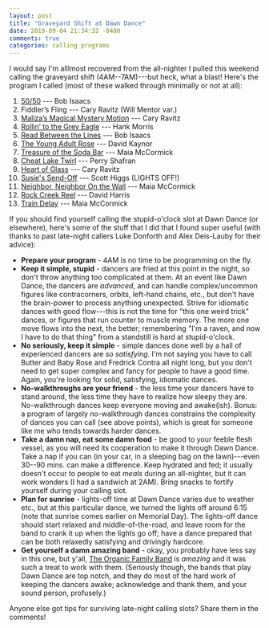 ```yaml
---
layout: post
title: "Graveyard Shift at Dawn Dance"
date: 2019-09-04 21:34:32 -0400
comments: true
categories: calling programs
---
```

I would say I'm alllmost recovered from the all-nighter I pulled this weekend calling the graveyard shift (4AM--7AM)---but heck, what a blast! Here's the program I called (most of these walked through minimally or not at all):

<!--more-->

1. [50/50](http://dancevideos.childgrove.org/contra/contra-modern/545-50-50-by-bob-isaacs-becket) --- Bob Isaacs
2. Fiddler’s Fling --- Cary Ravitz (Will Mentor var.)
3. [Maliza’s Magical Mystery Motion](https://www.dance.ravitz.us/#mmm) --- Cary Ravitz
4. [Rollin’ to the Grey Eagle](http://dancevideos.childgrove.org/contra/contra-modern/236-rollin-to-the-grey-eagle) --- Hank Morris
5. [Read Between the Lines](https://www.youtube.com/watch?v=sP3_4HZEUWY) --- Bob Isaacs
6. [The Young Adult Rose](http://lists.sharedweight.net/pipermail/callers-sharedweight.net/2016-March/001399.html) --- David Kaynor
7. [Treasure of the Soda Bar](https://contra.maiamccormick.com/dances.html#treasureofthesodabar) --- Maia McCormick
8. [Cheat Lake Twirl](http://dancevideos.childgrove.org/contra/contra-modern/516-cheat-lake-twirl-by-perry-shafran-duple-improper) --- Perry Shafran
9. [Heart of Glass](https://www.dance.ravitz.us/#hg) --- Cary Ravitz
10. [Susie's Send-Off](https://www.youtube.com/watch?v=apCecIT5zlQ) --- Scott Higgs (LIGHTS OFF!)
11. [Neighbor, Neighbor On the Wall](https://contra.maiamccormick.com/dances.html#neighborneighboronthewall) --- Maia McCormick
12. [Rock Creek Reel](http://www.folkdancecamp.org/assets/Contra-RockCreekReelSFDC2014.pdf) --- David Harris
13. [Train Delay](https://contra.maiamccormick.com/dances.html#traindelay) --- Maia McCormick

If you should find yourself calling the stupid-o'clock slot at Dawn Dance (or elsewhere), here's some of the stuff that I did that I found super useful (with thanks to past late-night callers Luke Donforth and Alex Deis-Lauby for their advice):

+ **Prepare your program** - 4AM is no time to be programming on the fly.
+ **Keep it simple, stupid** - dancers are fried at this point in the night, so don't throw anything too complicated at them. At an event like Dawn Dance, the dancers are _advanced_, and can handle complex/uncommon figures like contracorners, orbits, left-hand chains, etc., but don't have the brain-power to process anything unexpected. Strive for idiomatic dances with good flow---this is not the time for "this one weird trick" dances, or figures that run counter to muscle memory. The more one move flows into the next, the better; remembering "I'm a raven, and now I have to do that thing" from a standstill is hard at stupid-o'clock.
+ **No seriously, keep it simple** - simple dances done well by a hall of experienced dancers are _so satisfying_. I'm not saying you have to call Butter and Baby Rose and Fredrick Contra all night long, but you don't need to get super complex and fancy for people to have a good time. Again, you're looking for solid, satisfying, idiomatic dances.
+ **No-walkthroughs are your friend** - the less time your dancers have to stand around, the less time they have to realize how sleepy they are. No-walkthrough dances keep everyone moving and awake(ish). Bonus: a program of largely no-walkthrough dances constrains the complexity of dances you can call (see above points), which is great for someone like me who tends towards harder dances.
+ **Take a damn nap, eat some damn food** - be good to your feeble flesh vessel, as you will need its cooperation to make it through Dawn Dance. Take a nap if you can (in your car, in a sleeping bag on the lawn)---even 30--90 mins. can make a difference. Keep hydrated and fed; it usually doesn't occur to people to eat _meals_ during an all-nighter, but it can work wonders (I had a sandwich at 2AM). Bring snacks to fortify yourself during your calling slot.
+ **Plan for sunrise** - lights-off time at Dawn Dance varies due to weather etc., but at this particular dance, we turned the lights off around 6:15 (note that sunrise comes earlier on Memorial Day). The lights-off dance should start relaxed and middle-of-the-road, and leave room for the band to crank it up when the lights go off; have a dance prepared that can be both relaxedly satisfying and drivingly hardcore.
+ **Get yourself a damn amazing band** - okay, you probably have less say in this one, but y'all, [The Organic Family Band](https://www.facebook.com/theorganicfamilyband/) is _amazing_ and it was such a treat to work with them. (Seriously though, the bands that play Dawn Dance are top notch, and they do most of the hard work of keeping the dancers awake; acknowledge and thank them, and your sound person, profusely.)

Anyone else got tips for surviving late-night calling slots? Share them in the comments!
